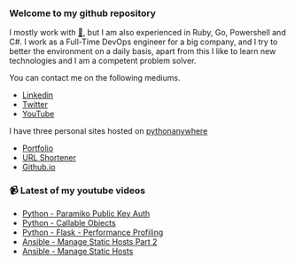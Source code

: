 ### Welcome to my github repository

I mostly work with [:snake:](https://www.python.org/), but I am also experienced in Ruby, Go, Powershell and C#. I work as a Full-Time DevOps engineer for a big company, and I try to better the environment on a daily basis, apart from this I like to learn new technologies and I am a competent problem solver.

You can contact me on the following mediums.
- [Linkedin](https://www.linkedin.com/in/r3ap3rpy)
- [Twitter](https://twitter.com/r3ap3rpy)
- [YouTube](https://www.youtube.com/channel/UC1qkMXH8d2I9DDAtBSeEHqg)

I have three personal sites hosted on [pythonanywhere](https://www.pythonanywhere.com/)
- [Portfolio](http://r3ap3rpy.pythonanywhere.com/)
- [URL Shortener](http://shortenpy.pythonanywhere.com/)
- [Github.io](https://r3ap3rpy.github.io/)

### :video_camera: Latest of my youtube videos
<!-- YOUTUBE:START -->
- [Python - Paramiko Public Key Auth](https://www.youtube.com/watch?v=zj_7gI__mj0)
- [Python - Callable Objects](https://www.youtube.com/watch?v=FMOTFGNtUMs)
- [Python - Flask - Performance Profiling](https://www.youtube.com/watch?v=9ugv2tA7FCQ)
- [Ansible - Manage Static Hosts Part 2](https://www.youtube.com/watch?v=4gw_OEsCjpE)
- [Ansible - Manage Static Hosts](https://www.youtube.com/watch?v=qLL4TYUePQI)
<!-- YOUTUBE:END -->

